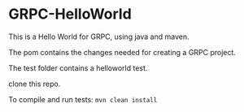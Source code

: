 # GRPC-HelloWorld

This is a Hello World for GRPC, using java and maven. 

The pom contains the changes needed for creating a GRPC project. 

The test folder contains a helloworld test. 

clone this repo. 

To compile and run tests: 
```mvn clean install```
